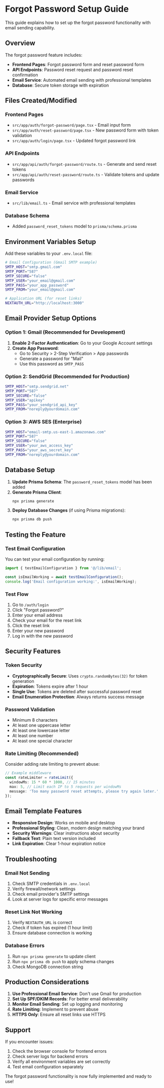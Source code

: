 # Forgot Password Setup Guide

This guide explains how to set up the forgot password functionality with email sending capability.

## Overview

The forgot password feature includes:
- **Frontend Pages**: Forgot password form and reset password form
- **API Endpoints**: Password reset request and password reset confirmation
- **Email Service**: Automated email sending with professional templates
- **Database**: Secure token storage with expiration

## Files Created/Modified

### Frontend Pages
- `src/app/auth/forgot-password/page.tsx` - Email input form
- `src/app/auth/reset-password/page.tsx` - New password form with token validation
- `src/app/auth/login/page.tsx` - Updated forgot password link

### API Endpoints
- `src/app/api/auth/forgot-password/route.ts` - Generate and send reset tokens
- `src/app/api/auth/reset-password/route.ts` - Validate tokens and update passwords

### Email Service
- `src/lib/email.ts` - Email service with professional templates

### Database Schema
- Added `password_reset_tokens` model to `prisma/schema.prisma`

## Environment Variables Setup

Add these variables to your `.env.local` file:

```bash
# Email Configuration (Gmail SMTP example)
SMTP_HOST="smtp.gmail.com"
SMTP_PORT="587"
SMTP_SECURE="false"
SMTP_USER="your_email@gmail.com"
SMTP_PASS="your_app_password"
SMTP_FROM="your_email@gmail.com"

# Application URL (for reset links)
NEXTAUTH_URL="http://localhost:3000"
```

## Email Provider Setup Options

### Option 1: Gmail (Recommended for Development)

1. **Enable 2-Factor Authentication**: Go to your Google Account settings
2. **Create App Password**: 
   - Go to Security > 2-Step Verification > App passwords
   - Generate a password for "Mail"
   - Use this password as `SMTP_PASS`

### Option 2: SendGrid (Recommended for Production)

```bash
SMTP_HOST="smtp.sendgrid.net"
SMTP_PORT="587"
SMTP_SECURE="false"
SMTP_USER="apikey"
SMTP_PASS="your_sendgrid_api_key"
SMTP_FROM="noreply@yourdomain.com"
```

### Option 3: AWS SES (Enterprise)

```bash
SMTP_HOST="email-smtp.us-east-1.amazonaws.com"
SMTP_PORT="587"
SMTP_SECURE="false"
SMTP_USER="your_aws_access_key"
SMTP_PASS="your_aws_secret_key"
SMTP_FROM="noreply@yourdomain.com"
```

## Database Setup

1. **Update Prisma Schema**: The `password_reset_tokens` model has been added
2. **Generate Prisma Client**:
   ```bash
   npx prisma generate
   ```
3. **Deploy Database Changes** (if using Prisma migrations):
   ```bash
   npx prisma db push
   ```

## Testing the Feature

### Test Email Configuration
You can test your email configuration by running:
```javascript
import { testEmailConfiguration } from '@/lib/email';

const isEmailWorking = await testEmailConfiguration();
console.log('Email configuration working:', isEmailWorking);
```

### Test Flow
1. Go to `/auth/login`
2. Click "Forgot password?"
3. Enter your email address
4. Check your email for the reset link
5. Click the reset link
6. Enter your new password
7. Log in with the new password

## Security Features

### Token Security
- **Cryptographically Secure**: Uses `crypto.randomBytes(32)` for token generation
- **Expiration**: Tokens expire after 1 hour
- **Single Use**: Tokens are deleted after successful password reset
- **Email Enumeration Protection**: Always returns success message

### Password Validation
- Minimum 8 characters
- At least one uppercase letter
- At least one lowercase letter
- At least one number
- At least one special character

### Rate Limiting (Recommended)
Consider adding rate limiting to prevent abuse:
```typescript
// Example middleware
const rateLimiter = rateLimit({
  windowMs: 15 * 60 * 1000, // 15 minutes
  max: 5, // Limit each IP to 5 requests per windowMs
  message: 'Too many password reset attempts, please try again later.',
});
```

## Email Template Features

- **Responsive Design**: Works on mobile and desktop
- **Professional Styling**: Clean, modern design matching your brand
- **Security Warnings**: Clear instructions about security
- **Fallback Text**: Plain text version included
- **Link Expiration**: Clear 1-hour expiration notice

## Troubleshooting

### Email Not Sending
1. Check SMTP credentials in `.env.local`
2. Verify firewall/network settings
3. Check email provider's SMTP settings
4. Look at server logs for specific error messages

### Reset Link Not Working
1. Verify `NEXTAUTH_URL` is correct
2. Check if token has expired (1 hour limit)
3. Ensure database connection is working

### Database Errors
1. Run `npx prisma generate` to update client
2. Run `npx prisma db push` to apply schema changes
3. Check MongoDB connection string

## Production Considerations

1. **Use Professional Email Service**: Don't use Gmail for production
2. **Set Up SPF/DKIM Records**: For better email deliverability
3. **Monitor Email Sending**: Set up logging and monitoring
4. **Rate Limiting**: Implement to prevent abuse
5. **HTTPS Only**: Ensure all reset links use HTTPS

## Support

If you encounter issues:
1. Check the browser console for frontend errors
2. Check server logs for backend errors
3. Verify all environment variables are set correctly
4. Test email configuration separately

The forgot password functionality is now fully implemented and ready to use! 